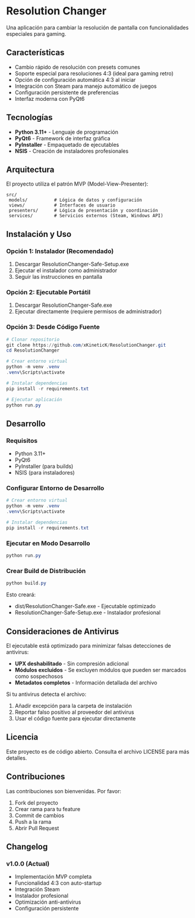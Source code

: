 ﻿# Resolution Changer

Una aplicación para cambiar la resolución de pantalla con funcionalidades especiales para gaming.

##  Características

-  Cambio rápido de resolución con presets comunes
-  Soporte especial para resoluciones 4:3 (ideal para gaming retro)
-  Opción de configuración automática 4:3 al iniciar
-  Integración con Steam para manejo automático de juegos
-  Configuración persistente de preferencias
-  Interfaz moderna con PyQt6

##  Tecnologías

- **Python 3.11+** - Lenguaje de programación
- **PyQt6** - Framework de interfaz gráfica
- **PyInstaller** - Empaquetado de ejecutables
- **NSIS** - Creación de instaladores profesionales

##  Arquitectura

El proyecto utiliza el patrón MVP (Model-View-Presenter):

```
src/
 models/          # Lógica de datos y configuración
 views/           # Interfaces de usuario
 presenters/      # Lógica de presentación y coordinación
 services/        # Servicios externos (Steam, Windows API)
```

##  Instalación y Uso

### Opción 1: Instalador (Recomendado)
1. Descargar ResolutionChanger-Safe-Setup.exe
2. Ejecutar el instalador como administrador
3. Seguir las instrucciones en pantalla

### Opción 2: Ejecutable Portátil
1. Descargar ResolutionChanger-Safe.exe
2. Ejecutar directamente (requiere permisos de administrador)

### Opción 3: Desde Código Fuente
```powershell
# Clonar repositorio
git clone https://github.com/xKineticK/ResolutionChanger.git
cd ResolutionChanger

# Crear entorno virtual
python -m venv .venv
.venv\Scripts\activate

# Instalar dependencias
pip install -r requirements.txt

# Ejecutar aplicación
python run.py
```

##  Desarrollo

### Requisitos
- Python 3.11+
- PyQt6
- PyInstaller (para builds)
- NSIS (para instaladores)

### Configurar Entorno de Desarrollo
```powershell
# Crear entorno virtual
python -m venv .venv
.venv\Scripts\activate

# Instalar dependencias
pip install -r requirements.txt
```

### Ejecutar en Modo Desarrollo
```powershell
python run.py
```

### Crear Build de Distribución
```powershell
python build.py
```

Esto creará:
- dist/ResolutionChanger-Safe.exe - Ejecutable optimizado
- ResolutionChanger-Safe-Setup.exe - Instalador profesional

##  Consideraciones de Antivirus

El ejecutable está optimizado para minimizar falsas detecciones de antivirus:

- **UPX deshabilitado** - Sin compresión adicional
- **Módulos excluidos** - Se excluyen módulos que pueden ser marcados como sospechosos
- **Metadatos completos** - Información detallada del archivo

Si tu antivirus detecta el archivo:
1. Añadir excepción para la carpeta de instalación
2. Reportar falso positivo al proveedor del antivirus
3. Usar el código fuente para ejecutar directamente

##  Licencia

Este proyecto es de código abierto. Consulta el archivo LICENSE para más detalles.

##  Contribuciones

Las contribuciones son bienvenidas. Por favor:

1. Fork del proyecto
2. Crear rama para tu feature
3. Commit de cambios
4. Push a la rama
5. Abrir Pull Request

##  Changelog

### v1.0.0 (Actual)
-  Implementación MVP completa
-  Funcionalidad 4:3 con auto-startup
-  Integración Steam
-  Instalador profesional
-  Optimización anti-antivirus
-  Configuración persistente
